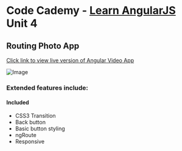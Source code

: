 # Code Cademy - [Learn AngularJS](http://www.codecademy.com/en/learn/learn-angularjs) Unit 4

## Routing Photo App

[Click link to view live version of Angular Video App](http://bugsyalexander.github.io/AngluarJS-RoutingPhotoApp/#/)

![Image](app-screen-shot.png)

### Extended features include:

#### Included
* CSS3 Transition
* Back button
* Basic button styling
* ngRoute
* Responsive